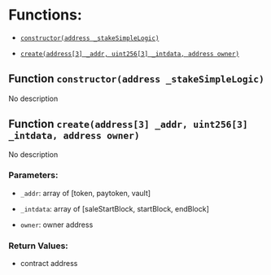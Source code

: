 # Functions:

- [`constructor(address _stakeSimpleLogic)`](#StakeSimpleFactory-constructor-address-)

- [`create(address[3] _addr, uint256[3] _intdata, address owner)`](#StakeSimpleFactory-create-address-3--uint256-3--address-)

## Function `constructor(address _stakeSimpleLogic) `

No description

## Function `create(address[3] _addr, uint256[3] _intdata, address owner) `

No description

### Parameters:

- `_addr`: array of [token, paytoken, vault]

- `_intdata`: array of [saleStartBlock, startBlock, endBlock]

- `owner`:  owner address

### Return Values:

- contract address
